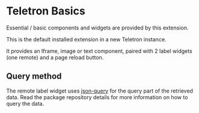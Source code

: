 # Teletron Basics

Essential / basic components and widgets are provided by this extension.

This is the default installed extension in a new Teletron instance.

It provides an Iframe, image or text component, paired with 2 label widgets (one remote) and a page reload button.

## Query method

The remote label widget uses [json-query](https://www.npmjs.com/package/json-query) for the query part
of the retrieved data. Read the package repository details for more information on how to query the data.

